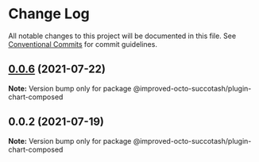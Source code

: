 # Change Log

All notable changes to this project will be documented in this file.
See [Conventional Commits](https://conventionalcommits.org) for commit guidelines.

## [0.0.6](https://github.com/atirekkumar/improved-octo-succotash/compare/@improved-octo-succotash/plugin-chart-composed@0.0.2...@improved-octo-succotash/plugin-chart-composed@0.0.6) (2021-07-22)

**Note:** Version bump only for package @improved-octo-succotash/plugin-chart-composed





## 0.0.2 (2021-07-19)

**Note:** Version bump only for package @improved-octo-succotash/plugin-chart-composed
